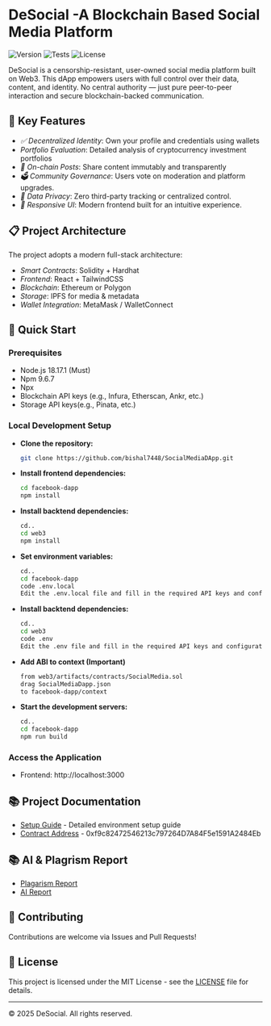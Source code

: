 # DeSocial -A Blockchain Based Social Media Platform

![Version](https://img.shields.io/badge/Version-1.0.0-blue.svg)
![Tests](https://img.shields.io/badge/Tests-Passed-green.svg)
![License](https://img.shields.io/badge/License-MIT-yellow.svg)

DeSocial is a censorship-resistant, user-owned social media platform built on Web3. This dApp empowers users with full control over their data, content, and identity. No central authority — just pure peer-to-peer interaction and secure blockchain-backed communication.

## 🚀 Key Features

- *✅ Decentralized Identity*: Own your profile and credentials using wallets
- *Portfolio Evaluation*: Detailed analysis of cryptocurrency investment portfolios
- *📝 On-chain Posts*: Share content immutably and transparently
- *🗳 Community Governance*: Users vote on moderation and platform upgrades.
- *🔐 Data Privacy*: Zero third-party tracking or centralized control.
- *📱 Responsive UI*: Modern frontend built for an intuitive experience.

## 📋 Project Architecture

The project adopts a modern full-stack architecture:

- *Smart Contracts*: Solidity + Hardhat
- *Frontend*: React + TailwindCSS
- *Blockchain*: Ethereum or Polygon
- *Storage*: IPFS for media & metadata
- *Wallet Integration*: MetaMask / WalletConnect

## 🔧 Quick Start

### Prerequisites

- Node.js 18.17.1 (Must)
- Npm 9.6.7
- Npx
- Blockchain API keys (e.g., Infura, Etherscan, Ankr, etc.)
- Storage API keys(e.g., Pinata, etc.)

### Local Development Setup

- **Clone the repository:**
  ```sh
  git clone https://github.com/bishal7448/SocialMediaDApp.git
  ```
- **Install frontend dependencies:**
  ```sh
  cd facebook-dapp
  npm install
  ```
- **Install backtend dependencies:**
  ```sh
  cd..
  cd web3
  npm install
  ```
- **Set environment variables:**
  ```sh
  cd..
  cd facebook-dapp
  code .env.local
  Edit the .env.local file and fill in the required API keys and configurations**
  ```
- **Install backtend dependencies:**
  ```sh
  cd..
  cd web3
  code .env
  Edit the .env file and fill in the required API keys and configurations
  ```
- **Add ABI to context (Important)**
  ```sh
  from web3/artifacts/contracts/SocialMedia.sol
  drag SocialMediaDapp.json
  to facebook-dapp/context
  ```
- **Start the development servers:**
  ```sh
  cd..
  cd facebook-dapp
  npm run build
  ```
### Access the Application

- Frontend: http://localhost:3000

## 📚 Project Documentation

- [Setup Guide]() - Detailed environment setup guide
- [Contract Address](https://edu-chain-testnet.blockscout.com/address/0xf9c82472546213c797264D7A84F5e1591A2484Eb?tab=txs) - 0xf9c82472546213c797264D7A84F5e1591A2484Eb

## 📚 AI & Plagrism Report
- [Plagarism Report](https://drive.google.com/file/d/1DTWquVH5ArJ5INpNbgG9R4W7q68Oyuhr/view?usp=drive_link)
- [AI Report](https://drive.google.com/file/d/1_U9U7YuPmVSLGYsT5Zc1-sLsyO-cYZXl/view?usp=drive_link)

## 🤝 Contributing

Contributions are welcome via Issues and Pull Requests!

## 📜 License

This project is licensed under the MIT License - see the [LICENSE](DeSocial/Doc/LICENSE) file for details.

---

© 2025 DeSocial. All rights reserved.
